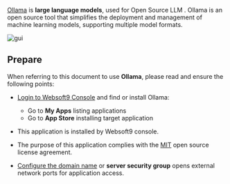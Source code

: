 [Ollama](https://ollama.com/) is **large language models**, used for Open Source LLM . Ollama is an open source tool that simplifies the deployment and management of machine learning models, supporting multiple model formats.


![gui](http://libs.websoft9.com/Websoft9/DocsPicture/zh/ollama/ollama-gui-websoft9.png)


## Prepare

When referring to this document to use **Ollama**, please read and ensure the following points:

- [Login to Websoft9 Console](./login-console) and find or install Ollama:
  - Go to **My Apps** listing applications 
  - Go to **App Store** installing target application

- This application is installed by Websoft9 console.


- The purpose of this application complies with the [MIT](https://opensource.org/licenses/MIT) open source license agreement.


- [Configure the domain name](./domain-set) or **server security group** opens external network ports for application access.